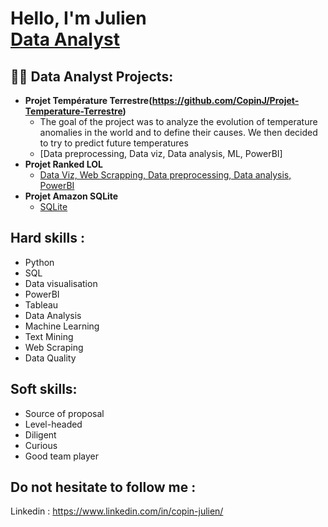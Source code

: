 <h1>Hello, I'm Julien <br/><a href="https://github.com/joshmadakor1"></a><a href="https://www.linkedin.com/in/copin-julien/">Data Analyst</a>

<h2>👨‍💻 Data Analyst Projects:</h2>

- <b>Projet Température Terrestre(https://github.com/CopinJ/Projet-Temperature-Terrestre)</b>
  - The goal of the project was to analyze the evolution of temperature anomalies in the world and to define their causes. We then decided to try to predict future temperatures
  - [Data preprocessing, Data viz, Data analysis, ML, PowerBI]
- <b>Projet Ranked LOL </b>
  - [Data Viz, Web Scrapping, Data preprocessing, Data analysis, PowerBI](https://github.com/CopinJ/Projet-Ranked-LOL)
- <b>Projet Amazon SQLite</b>
  - [SQLite](https://github.com/CopinJ/Projet-Amazon-SQLite)

<h2>Hard skills :</h2>

- Python
- SQL
- Data visualisation
- PowerBI
- Tableau
- Data Analysis
- Machine Learning
- Text Mining
- Web Scraping
- Data Quality

<h2> Soft skills: </h2>

- Source of proposal
- Level-headed
- Diligent
- Curious
- Good team player

<h2> Do not hesitate to follow me : </h2>

Linkedin : https://www.linkedin.com/in/copin-julien/

<!--
